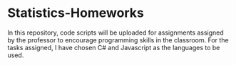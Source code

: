 # Statistics-Homeworks

In this repository, code scripts will be uploaded for assignments assigned by the professor to encourage programming skills in the classroom. 
For the tasks assigned, I have chosen C# and Javascript as the languages to be used.
